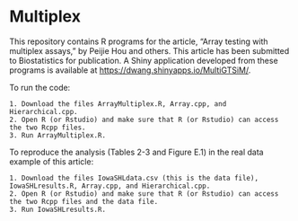 # Multiplex
This repository contains R programs for the article, “Array testing with multiplex assays,” by Peijie Hou and others. This article has been submitted to Biostatistics for publication. A Shiny application developed from these programs is available at https://dwang.shinyapps.io/MultiGTSiM/.

To run the code: 

    1. Download the files ArrayMultiplex.R, Array.cpp, and Hierarchical.cpp.
    2. Open R (or Rstudio) and make sure that R (or Rstudio) can access the two Rcpp files.
    3. Run ArrayMultiplex.R.

To reproduce the analysis (Tables 2-3 and Figure E.1) in the real data example of this article:

    1. Download the files IowaSHLdata.csv (this is the data file), IowaSHLresults.R, Array.cpp, and Hierarchical.cpp.
    2. Open R (or Rstudio) and make sure that R (or Rstudio) can access the two Rcpp files and the data file.
    3. Run IowaSHLresults.R.
